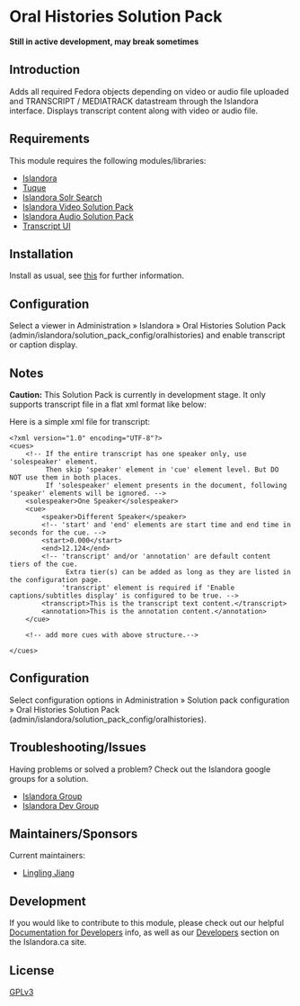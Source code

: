 # Oral Histories Solution Pack

**Still in active development, may break sometimes**

## Introduction

Adds all required Fedora objects depending on video or audio file uploaded and TRANSCRIPT / MEDIATRACK datastream through the Islandora interface.
Displays transcript content along with video or audio file.

## Requirements

This module requires the following modules/libraries:

* [Islandora](https://github.com/islandora/islandora)
* [Tuque](https://github.com/islandora/tuque)
* [Islandora Solr Search](https://github.com/Islandora/islandora_solr_search)
* [Islandora Video Solution Pack](https://github.com/Islandora/islandora_solution_pack_video)
* [Islandora Audio Solution Pack](https://github.com/Islandora/islandora_solution_pack_audio)
* [Transcript UI](https://github.com/sprklinginfo/transcripts_ui)

## Installation

Install as usual, see [this](https://drupal.org/documentation/install/modules-themes/modules-7) for further information.

## Configuration

Select a viewer in Administration » Islandora » Oral Histories Solution Pack (admin/islandora/solution_pack_config/oralhistories) and enable transcript or caption display.

## Notes

**Caution:** This Solution Pack is currently in development stage. It only supports transcript file in a flat xml format like below:

Here is a simple xml file for transcript:
```
<?xml version="1.0" encoding="UTF-8"?>
<cues>
    <!-- If the entire transcript has one speaker only, use 'solespeaker' element.
         Then skip 'speaker' element in 'cue' element level. But DO NOT use them in both places. 
         If 'solespeaker' element presents in the document, following 'speaker' elements will be ignored. -->
    <solespeaker>One Speaker</solespeaker>
    <cue>
        <speaker>Different Speaker</speaker>
        <!-- 'start' and 'end' elements are start time and end time in seconds for the cue. -->
        <start>0.000</start>
        <end>12.124</end>
        <!-- 'transcript' and/or 'annotation' are default content tiers of the cue. 
              Extra tier(s) can be added as long as they are listed in the configuration page. 
             'transcript' element is required if 'Enable captions/subtitles display' is configured to be true. -->
        <transcript>This is the transcript text content.</transcript>
        <annotation>This is the annotation content.</annotation>
    </cue>

    <!-- add more cues with above structure.-->

</cues>
```

## Configuration

Select configuration options in Administration » Solution pack configuration » Oral Histories Solution Pack (admin/islandora/solution_pack_config/oralhistories).

## Troubleshooting/Issues

Having problems or solved a problem? Check out the Islandora google groups for a solution.

* [Islandora Group](https://groups.google.com/forum/?hl=en&fromgroups#!forum/islandora)
* [Islandora Dev Group](https://groups.google.com/forum/?hl=en&fromgroups#!forum/islandora-dev)


## Maintainers/Sponsors
Current maintainers:

* [Lingling Jiang](https://github.com/sprklinginfo)

## Development

If you would like to contribute to this module, please check out our helpful [Documentation for Developers](https://github.com/Islandora/islandora/wiki#wiki-documentation-for-developers) info, as well as our [Developers](http://islandora.ca/developers) section on the Islandora.ca site.



## License

[GPLv3](http://www.gnu.org/licenses/gpl-3.0.txt)
